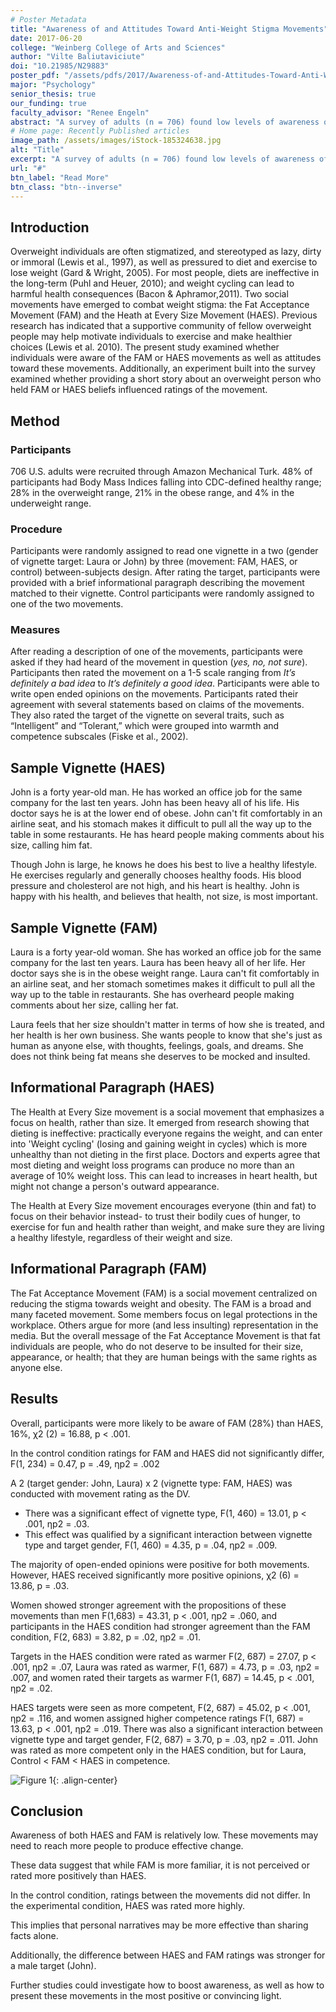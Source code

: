 ```yaml
---
# Poster Metadata
title: "Awareness of and Attitudes Toward Anti-Weight Stigma Movements"
date: 2017-06-20
college: "Weinberg College of Arts and Sciences"
author: "Vilte Baliutaviciute"
doi: "10.21985/N29883"
poster_pdf: "/assets/pdfs/2017/Awareness-of-and-Attitudes-Toward-Anti-Weight-Stigma-Movements.pdf"
major: "Psychology"
senior_thesis: true
our_funding: true
faculty_advisor: "Renee Engeln"
abstract: "A survey of adults (n = 706) found low levels of awareness of two social movements aimed at decreasing weight stigma: the Fat Acceptance Movement and Health at Every Size movement. For HAES, providing a brief story of an overweight person who endorses HAES improved perceptions of the movement."
# Home page: Recently Published articles
image_path: /assets/images/iStock-185324638.jpg
alt: "Title"
excerpt: "A survey of adults (n = 706) found low levels of awareness of two social movements aimed at decreasing weight stigma: the Fat Acceptance Movement and Health at Every Size movement."
url: "#"
btn_label: "Read More"
btn_class: "btn--inverse"
---
```

## Introduction
Overweight individuals are often stigmatized, and stereotyped as lazy, dirty or immoral (Lewis et al., 1997), as well as pressured to diet and exercise to lose weight (Gard & Wright, 2005). For most people, diets are ineffective in the long-term (Puhl and Heuer, 2010); and weight cycling can lead to harmful health consequences (Bacon & Aphramor,2011). Two social movements have emerged to combat weight stigma: the Fat Acceptance Movement (FAM) and the Heath at Every Size Movement (HAES). Previous research has indicated that a supportive community of fellow overweight people may help motivate individuals to exercise and make healthier choices (Lewis et al. 2010). The present study examined whether individuals were aware of the FAM or HAES movements as well as attitudes toward these movements. Additionally, an experiment built into the survey examined whether providing a short story about an
overweight person who held FAM or HAES beliefs influenced ratings of the movement.

## Method

### Participants
706 U.S. adults were recruited through Amazon Mechanical Turk. 48% of participants had Body Mass Indices falling into CDC-defined healthy range; 28% in the overweight range, 21% in the obese range, and 4% in the underweight range.

### Procedure
Participants were randomly assigned to read one vignette in a two (gender of vignette target: Laura or John) by three (movement: FAM, HAES, or control) between-subjects design. After rating the target, participants were provided with a brief informational paragraph describing the movement matched to their vignette. Control participants were randomly assigned to one of the two movements.

### Measures
After reading a description of one of the movements, participants were asked if they had heard of the movement in question (_yes, no, not sure_). Participants then rated the movement on a 1-5 scale ranging from _It’s definitely a bad idea_ to _It’s definitely a good idea_. Participants were able to write open ended opinions on the movements. Participants rated their agreement with several statements based on claims of the movements. They also rated the target of the vignette on several traits, such as “Intelligent” and “Tolerant,” which were grouped into warmth and competence subscales (Fiske et al., 2002).

## Sample Vignette (HAES)
John is a forty year-old man. He has worked an office job for the same company for the last ten years. John has been heavy all of his life. His doctor says he is at the lower end of obese. John can't fit comfortably in an airline seat, and his stomach makes it difficult to pull all the way up to the table in some restaurants. He has heard people making comments about his size, calling him fat.

Though John is large, he knows he does his best to live a healthy lifestyle. He exercises regularly and generally chooses healthy foods. His blood pressure and cholesterol are not high, and his heart is healthy. John is happy with his health, and believes that health, not size, is most important.

## Sample Vignette (FAM)
Laura is a forty year-old woman. She has worked an office job for the same company for the last ten years. Laura has been heavy all of her life. Her doctor says she is in the obese weight range. Laura can't fit comfortably in an airline seat, and her stomach sometimes makes it difficult to pull all the way up to the table in restaurants. She has overheard people making comments about her size, calling her fat.

Laura feels that her size shouldn't matter in terms of how she is treated, and her health is her own business. She wants people to know that she's just as human as anyone else, with thoughts, feelings, goals, and dreams. She does not think being fat means she deserves to be mocked and insulted.

## Informational Paragraph (HAES)
The Health at Every Size movement is a social movement that emphasizes a focus on health, rather than size. It emerged from research showing that dieting is ineffective: practically everyone regains the weight, and can enter into 'Weight cycling' (losing and gaining weight in cycles) which is more unhealthy than not dieting in the first place. Doctors and experts agree that most dieting and weight loss programs can produce no more than an average of 10% weight loss. This can lead to increases in heart health, but might not change a person's outward appearance.

The Health at Every Size movement encourages everyone (thin and fat) to focus on their behavior instead- to trust their bodily cues of hunger, to exercise for fun and health rather than weight, and make sure they are living a healthy lifestyle, regardless of their weight and size.

## Informational Paragraph (FAM)
The Fat Acceptance Movement (FAM) is a social movement centralized on reducing the stigma towards weight and obesity. The FAM is a broad and many faceted movement. Some members focus on legal protections in the workplace. Others argue for more (and less insulting) representation in the media. But the overall message of the Fat Acceptance Movement is that fat individuals are people, who do not deserve to be insulted for their size, appearance, or health; that they are human beings with the same rights as anyone else.

## Results
Overall, participants were more likely to be aware of FAM (28%) than HAES, 16%, χ2 (2) = 16.88, p < .001.

In the control condition ratings for FAM and HAES did not significantly differ, F(1, 234) = 0.47, p = .49, ηp2 = .002

A 2 (target gender: John, Laura) x 2 (vignette type: FAM, HAES) was conducted with movement rating as the DV.

- There was a significant effect of vignette type, F(1, 460) = 13.01, p < .001, ηp2 = .03.
- This effect was qualified by a significant interaction between vignette type and target gender, F(1, 460) = 4.35, p = .04, ηp2 = .009.

The majority of open-ended opinions were positive for both movements. However, HAES received significantly more positive opinions, χ2 (6) = 13.86, p = .03.

Women showed stronger agreement with the propositions of these movements than men F(1,683) = 43.31, p < .001, ηp2 = .060, and participants in the HAES condition had stronger
agreement than the FAM condition, F(2, 683) = 3.82, p = .02, ηp2 = .01.

Targets in the HAES condition were rated as warmer F(2, 687) = 27.07, p < .001, ηp2 = .07, Laura was rated as warmer, F(1, 687) = 4.73, p = .03, ηp2 = .007, and women rated their targets
as warmer F(1, 687) = 14.45, p < .001, ηp2 = .02.

HAES targets were seen as more competent, F(2, 687) = 45.02, p < .001, ηp2 = .116, and women assigned higher competence ratings F(1, 687) = 13.63, p < .001, ηp2 = .019. There was
also a significant interaction between vignette type and target gender, F(2, 687) = 3.70, p = .03, ηp2 = .011. John was rated as more competent only in the HAES condition, but for Laura,
Control < FAM < HAES in competence.

![Figure 1](/assets/images/2017/awareness-of-and-1.png){: .align-center}

## Conclusion
Awareness of both HAES and FAM is relatively low. These movements may need to reach more people to produce effective change.

These data suggest that while FAM is more familiar, it is not perceived or rated more positively than HAES.

In the control condition, ratings between the movements did not differ. In the experimental condition, HAES was rated more highly.

This implies that personal narratives may be more effective than sharing facts alone.

Additionally, the difference between HAES and FAM ratings was stronger for a male target (John).

Further studies could investigate how to boost awareness, as well as how to present these movements in the most positive or convincing light.
